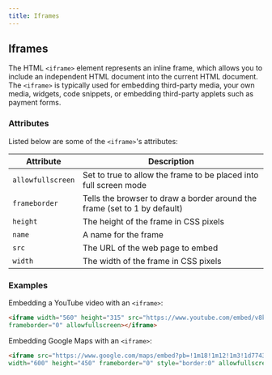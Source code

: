 ```yaml
---
title: Iframes
---
```

## Iframes

The HTML `<iframe>` element represents an inline frame, which allows you to include an independent HTML document into the current HTML document. The `<iframe>` is typically used for embedding third-party media, your own media, widgets, code snippets, or embedding third-party applets such as payment forms.


### Attributes
Listed below are some of the `<iframe>`'s attributes:

| Attribute | Description |
| --- | --- |
| `allowfullscreen` | Set to true to allow the frame to be placed into full screen mode |
| `frameborder` | Tells the browser to draw a border around the frame (set to 1 by default) |
| `height` | The height of the frame in CSS pixels |
| `name` | A name for the frame |
| `src` | The URL of the web page to embed |
| `width` | The width of the frame in CSS pixels |


### Examples
Embedding a YouTube video with an `<iframe>`:
```html
<iframe width="560" height="315" src="https://www.youtube.com/embed/v8kFT4I31es" 
frameborder="0" allowfullscreen></iframe>
```

Embedding Google Maps with an `<iframe>`:
```html
<iframe src="https://www.google.com/maps/embed?pb=!1m18!1m12!1m3!1d774386.2436462595!2d-74.53874786161381!3d40.69718109704434!2m3!1f0!2f0!3f0!3m2!1i1024!2i768!4f13.1!3m3!1m2!1s0x89c24fa5d33f083b%3A0xc80b8f06e177fe62!2sNew+York%2C+NY%2C+USA!5e0!3m2!1sen!2sau!4v1508405930424" 
width="600" height="450" frameborder="0" style="border:0" allowfullscreen></iframe>
```
